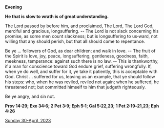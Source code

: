 **Evening**

**He that is slow to wrath is of great understanding.**
 
The Lord passed by before him, and proclaimed, The Lord, The Lord God, merciful and gracious, longsuffering. -- The Lord is not slack concerning his promise, as some men count slackness; but is longsuffering to us‑ward, not willing that any should perish, but that all should come to repentance.
 
Be ye ... followers of God, as dear children; and walk in love. -- The fruit of the Spirit is love, joy, peace, longsuffering, gentleness, goodness, faith, meekness, temperance: against such there is no law. -- This is thankworthy, if a man for conscience toward God endure grief, suffering wrongfully. If, when ye do well, and suffer for it, ye take it patiently, this is acceptable with God. Christ ... suffered for us, leaving us an example, that ye should follow his steps: who, when he was reviled, reviled not again; when he suffered, he threatened not; but committed himself to him that judgeth righteously.
 
Be ye angry, and sin not.  

**Prov 14:29; Exo 34:6; 2 Pet 3:9; Eph 5:1; Gal 5:22,23; 1 Pet 2:19‑21,23; Eph 4:26**

[Sunday 30-April, 2023](https://t.me/daily_light)
